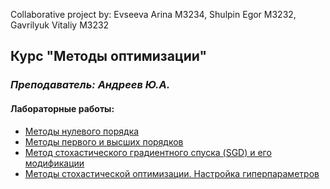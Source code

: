 Collaborative project by: 
Evseeva Arina M3234, 
Shulpin Egor M3232, 
Gavrilyuk Vitaliy M3232

## Курс "Методы оптимизации"
### *Преподаватель: Андреев Ю.А.*

#### Лабораторные работы:

- [Методы нулевого порядка](https://github.com/Vitaliy-X/MetOpt/tree/main/lab1)
- [Методы первого и высших порядков](https://github.com/Vitaliy-X/MetOpt/tree/main/lab-2)
- [Метод стохастического градиентного спуска (SGD) и его модификации](https://github.com/Vitaliy-X/MetOpt/tree/main/lab-3)
- [Методы стохастической оптимизации. Настройка гиперпараметров](https://github.com/Vitaliy-X/MetOpt/tree/main/lab-4)
